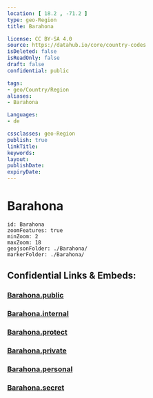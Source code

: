 ```yaml
---
location: [ 18.2 , -71.2 ] 
type: geo-Region
title: Barahona

license: CC BY-SA 4.0
source: https://datahub.io/core/country-codes
isDeleted: false
isReadOnly: false
draft: false
confidential: public

tags:
- geo/Country/Region
aliases:
- Barahona

Languages:
- de

cssclasses: geo-Region
publish: true
linkTitle: 
keywords: 
layout: 
publishDate: 
expiryDate: 
---
```


# Barahona

```leaflet
id: Barahona
zoomFeatures: true 
minZoom: 2 
maxZoom: 18
geojsonFolder: ./Barahona/
markerFolder: ./Barahona/
```


## Confidential Links & Embeds: 

### [Barahona.public](/_public/\Earth\Continent\America~Caribbean\Dominican_Rep\provinces~Dominican_RepBarahona.public.md) 

### [Barahona.internal](/_internal/\Earth\Continent\America~Caribbean\Dominican_Rep\provinces~Dominican_RepBarahona.internal.md) 

### [Barahona.protect](/_protect/\Earth\Continent\America~Caribbean\Dominican_Rep\provinces~Dominican_RepBarahona.protect.md) 

### [Barahona.private](/_private/\Earth\Continent\America~Caribbean\Dominican_Rep\provinces~Dominican_RepBarahona.private.md) 

### [Barahona.personal](/_personal/\Earth\Continent\America~Caribbean\Dominican_Rep\provinces~Dominican_RepBarahona.personal.md) 

### [Barahona.secret](/_secret/\Earth\Continent\America~Caribbean\Dominican_Rep\provinces~Dominican_RepBarahona.secret.md)

